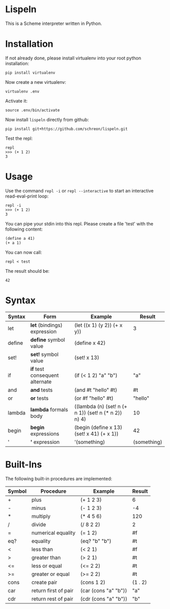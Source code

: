 Lispeln
=======

This is a Scheme interpreter written in Python.

Installation
============

If not already done, please install virtualenv into your root python installation:

    pip install virtualenv

Now create a new virtualenv:

    virtualenv .env
    
Activate it:

    source .env/bin/activate


Now install `lispeln` directly from github:

    pip install git+https://github.com/schreon/lispeln.git

Test the repl:

    repl
    >>> (+ 1 2)
    3

Usage
==========
Use the command `repl -i` or `repl --interactive` to start an interactive read-eval-print loop:

    repl -i
    >>> (+ 1 2)
    3

You can pipe your stdin into this repl. Please create a file 'test' with the following content:

    (define a 41)
    (+ a 1)

You can now call:
    
    repl < test

The result should be:
    
    42

Syntax
======
<table>
    <thead>
        <th>Syntax</th>
        <th>Form</th>
        <th>Example</th>
        <th>Result</th>
    </thead>
    <tr>
        <td>let</td>
        <td><b>let</b> (bindings) expression</td>
        <td>(let ((x 1) (y 2)) (+ x y))</td>
        <td>3</td>
    </tr>
    <tr>
        <td>define</td>
        <td><b>define</b> symbol value</td>
        <td>(define x 42)</td>
        <td></td>
    </tr>
    <tr>
        <td>set!</td>
        <td><b>set!</b> symbol value</td>
        <td>(set! x 13)</td>
        <td></td>
    </tr>
    <tr>
        <td>if</td>
        <td><b>if</b> test consequent alternate</td>
        <td>(if (< 1 2) "a" "b")</td>
        <td>"a"</td>
    </tr>
    <tr>
        <td>and</td>
        <td><b>and</b> tests</td>
        <td>(and #t "hello" #t)</td>
        <td>#t</td>
    </tr>
    <tr>
        <td>or</td>
        <td><b>or</b> tests</td>
        <td>(or #f "hello" #t)</td>
        <td>"hello"</td>
    </tr>
    <tr>
        <td>lambda</td>
        <td><b>lambda</b> formals body</td>
        <td>((lambda (n) (set! n (+ n 1)) (set! n (* n 2)) n) 4)</td>
        <td>10</td>
    </tr>
    <tr>
        <td>begin</td>
        <td><b>begin</b> expressions</td>
        <td>(begin (define x 13) (set! x 41) (+ x 1))</td>
        <td>42</td>
    </tr>
    <tr>
        <td>'</td>
        <td><b>'</b> expression</td>
        <td>'(something)</td>
        <td>(something)</td>
    </tr>
</table>


Built-Ins
=========
The following built-in procedures are implemented:

<table>
    <thead>
        <th>Symbol</th>
        <th>Procedure</th>
        <th>Example</th>
        <th>Result</th>
    </thead>
    <tr>
        <td>+</td>
        <td>plus</td>
        <td>(+ 1 2 3)</td>
        <td>6</td>
    </tr>
    <tr>
        <td>-</td>
        <td>minus</td>
        <td>(- 1 2 3)</td>
        <td>-4</td>
    </tr>
    <tr>
        <td>*</td>
        <td>multiply</td>
        <td>(* 4 5 6)</td>
        <td>120</td>
    </tr>
    <tr>
        <td>/</td>
        <td>divide</td>
        <td>(/ 8 2 2)</td>
        <td>2</td>
    </tr>
    <tr>
        <td>=</td>
        <td>numerical equality</td>
        <td>(= 1 2)</td>
        <td>#f</td>
    </tr>
    <tr>
        <td>eq?</td>
        <td>equality</td>
        <td>(eq? "b" "b")</td>
        <td>#t</td>
    </tr>
    <tr>
        <td>&lt;</td>
        <td>less than</td>
        <td>(&lt; 2 1)</td>
        <td>#f</td>
    </tr>
    <tr>
        <td>&gt;</td>
        <td>greater than</td>
        <td>(&gt; 2 1)</td>
        <td>#t</td>
    </tr>
    <tr>
        <td>&lt;=</td>
        <td>less or equal</td>
        <td>(&lt;= 2 2)</td>
        <td>#t</td>
    </tr>
    <tr>
        <td>&gt;=</td>
        <td>greater or equal</td>
        <td>(&gt;= 2 2)</td>
        <td>#t</td>
    </tr>
    <tr>
        <td>cons</td>
        <td>create pair</td>
        <td>(cons 1 2)</td>
        <td>(1 . 2)</td>
    </tr>
    <tr>
        <td>car</td>
        <td>return first of pair</td>
        <td>(car (cons &quot;a&quot; &quot;b&quot;))</td>
        <td>&quot;a&quot;</td>
    </tr>
    <tr>
        <td>cdr</td>
        <td>return rest of pair</td>
        <td>(cdr (cons &quot;a&quot; &quot;b&quot;))</td>
        <td>&quot;b&quot;</td>
    </tr>
</table>
